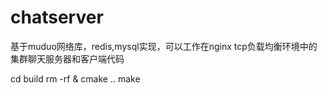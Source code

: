 # chatserver
基于muduo网络库，redis,mysql实现，可以工作在nginx tcp负载均衡环境中的集群聊天服务器和客户端代码

cd build
rm -rf &
cmake ..
make

